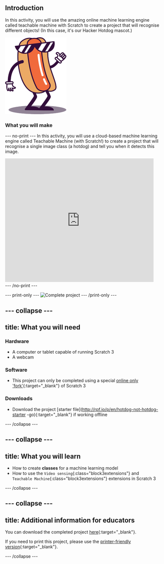 ## Introduction

In this activity, you will use the amazing online machine learning engine called teachable machine with Scratch to create a project that will recognise different objects! (In this case, it's our Hacker Hotdog mascot.)

![CHotdog Man](images/hotdog-200x250.png)

### What you will make

--- no-print ---
In this activity, you will use a cloud-based machine learning engine called Teachable Machine (with Scratch!) to create a project that will recognise a single image class (a hotdog) and tell you when it detects this image. 

<div class="scratch-preview">
  <iframe allowtransparency="true" width="485" height="402" src="https://mitmedialab.github.io/prg-extension-boilerplate/httyr/" frameborder="0"></iframe>
</div>
--- /no-print ---

--- print-only ---
![Complete project](images/showcase_static.png)
--- /print-only ---

--- collapse ---
---
title: What you will need
---
### Hardware

+ A computer or tablet capable of running Scratch 3
+ A webcam

### Software

+ This project can only be completed using a special [online only 'fork'](http://rpf.io/ml-scratch){:target="_blank"} of Scratch 3 

### Downloads

+ Download the project [starter file](http://rpf.io/p/en/hotdog-not-hotdog-starter -go){:target="_blank"} if working offline

--- /collapse ---

--- collapse ---
---
title: What you will learn
---

+ How to create **classes** for a machine learning model
+ How to use the `Video sensing`{:class="block3extensions"} and `Teachable Machine`{:class="block3extensions"} extensions in Scratch 3


--- /collapse ---

--- collapse ---
---
title: Additional information for educators
---

You can download the completed project [here](https://rpf.io/p/en/hotdog-not-hotdog-get){:target="_blank"}.

If you need to print this project, please use the [printer-friendly version](https://projects.raspberrypi.org/en/projects/hotdog-not-hotdog/print){:target="_blank"}.

--- /collapse ---
